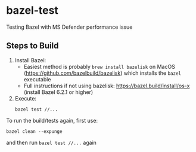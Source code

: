 # bazel-test

Testing Bazel with MS Defender performance issue

## Steps to Build

1. Install Bazel: 
    * Easiest method is probably `brew install bazelisk` on MacOS (https://github.com/bazelbuild/bazelisk) which installs the `bazel` executable
    * Full instructions if not using bazelisk: https://bazel.build/install/os-x (install Bazel 6.2.1 or higher)
2. Execute: 
   ```
   bazel test //...
   ```

To run the build/tests again, first use:

```
bazel clean --expunge
```

and then run `bazel test //...` again